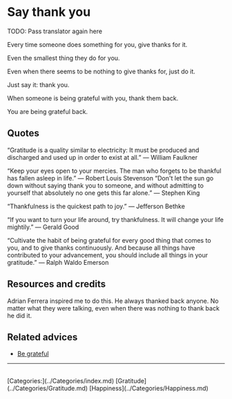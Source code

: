 # Say thank you

TODO: Pass translator again here

Every time someone does something for you, give thanks for it.

Even the smallest thing they do for you.

Even when there seems to be nothing to give thanks for, just do it.

Just say it: thank you.

When someone is being grateful with you, thank them back.

You are being grateful back.

## Quotes

“Gratitude is a quality similar to electricity: It must be produced and discharged and used up in order to exist at all.” — William Faulkner

“Keep your eyes open to your mercies. The man who forgets to be thankful has fallen asleep in life.” — Robert Louis Stevenson
“Don't let the sun go down without saying thank you to someone, and without admitting to yourself that absolutely no one gets this far alone.” — Stephen King

“Thankfulness is the quickest path to joy.” — Jefferson Bethke

“If you want to turn your life around, try thankfulness. It will change your life mightily.” — Gerald Good

“Cultivate the habit of being grateful for every good thing that comes to you, and to give thanks continuously. And because all things have contributed to your advancement, you should include all things in your gratitude.” — Ralph Waldo Emerson

## Resources and credits

Adrian Ferrera inspired me to do this. He always thanked back anyone. No matter what they were talking, even when there was nothing to thank back he did it.

## Related advices

- [Be grateful](../Be%20grateful/index.md)
<hr/><br/>[Categories:](../Categories/index.md) [Gratitude](../Categories/Gratitude.md) [Happiness](../Categories/Happiness.md)